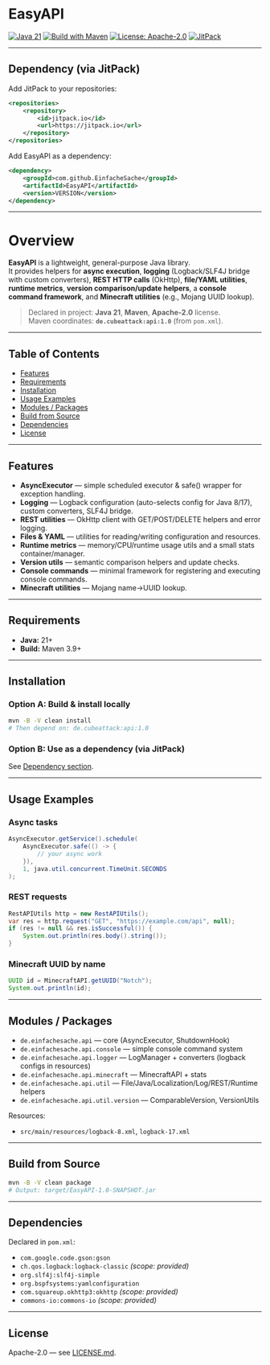 # EasyAPI

[![Java 21](https://img.shields.io/badge/Java-21-red?logo=openjdk)](https://openjdk.org/)
[![Build with Maven](https://img.shields.io/badge/Build-Maven-orange?logo=apachemaven)](https://maven.apache.org/)
[![License: Apache-2.0](https://img.shields.io/badge/License-Apache_2.0-blue.svg)](LICENSE.md)
[![JitPack](https://img.shields.io/jitpack/version/com.github.EinfacheSache/EasyAPI.svg?label=release&logo=apachemaven&color=blue)](https://jitpack.io/#EinfacheSache/EasyAPI)

---

## Dependency (via JitPack)

Add JitPack to your repositories:

```xml
<repositories>
    <repository>
        <id>jitpack.io</id>
        <url>https://jitpack.io</url>
    </repository>
</repositories>
```

Add EasyAPI as a dependency:

```xml
<dependency>
    <groupId>com.github.EinfacheSache</groupId>
    <artifactId>EasyAPI</artifactId>
    <version>VERSION</version>
</dependency>
```

---

# Overview

**EasyAPI** is a lightweight, general-purpose Java library.  
It provides helpers for **async execution**, **logging** (Logback/SLF4J bridge with custom converters), **REST HTTP calls** (OkHttp), **file/YAML utilities**, **runtime metrics**, **version comparison/update helpers**, a **console command framework**, and **Minecraft utilities** (e.g., Mojang UUID lookup).

> Declared in project: **Java 21**, **Maven**, **Apache-2.0** license.  
> Maven coordinates: **`de.cubeattack:api:1.0`** (from `pom.xml`).

---

## Table of Contents
- [Features](#features)
- [Requirements](#requirements)
- [Installation](#installation)
- [Usage Examples](#usage-examples)
- [Modules / Packages](#modules--packages)
- [Build from Source](#build-from-source)
- [Dependencies](#dependencies)
- [License](#license)

---

## Features
- **AsyncExecutor** — simple scheduled executor & safe() wrapper for exception handling.
- **Logging** — Logback configuration (auto-selects config for Java 8/17), custom converters, SLF4J bridge.
- **REST utilities** — OkHttp client with GET/POST/DELETE helpers and error logging.
- **Files & YAML** — utilities for reading/writing configuration and resources.
- **Runtime metrics** — memory/CPU/runtime usage utils and a small stats container/manager.
- **Version utils** — semantic comparison helpers and update checks.
- **Console commands** — minimal framework for registering and executing console commands.
- **Minecraft utilities** — Mojang name→UUID lookup.

---

## Requirements
- **Java:** 21+
- **Build:** Maven 3.9+

---

## Installation

### Option A: Build & install locally
```bash
mvn -B -V clean install
# Then depend on: de.cubeattack:api:1.0
```

### Option B: Use as a dependency (via JitPack)
See [Dependency section](#dependency-via-jitpack).

---

## Usage Examples

### Async tasks
```java
AsyncExecutor.getService().schedule(
    AsyncExecutor.safe(() -> {
        // your async work
    }),
    1, java.util.concurrent.TimeUnit.SECONDS
);
```

### REST requests
```java
RestAPIUtils http = new RestAPIUtils();
var res = http.request("GET", "https://example.com/api", null);
if (res != null && res.isSuccessful()) {
    System.out.println(res.body().string());
}
```

### Minecraft UUID by name
```java
UUID id = MinecraftAPI.getUUID("Notch");
System.out.println(id);
```

---

## Modules / Packages

- `de.einfachesache.api` — core (AsyncExecutor, ShutdownHook)
- `de.einfachesache.api.console` — simple console command system
- `de.einfachesache.api.logger` — LogManager + converters (logback configs in resources)
- `de.einfachesache.api.minecraft` — MinecraftAPI + stats
- `de.einfachesache.api.util` — File/Java/Localization/Log/REST/Runtime helpers
- `de.einfachesache.api.util.version` — ComparableVersion, VersionUtils

Resources:
- `src/main/resources/logback-8.xml`, `logback-17.xml`

---

## Build from Source
```bash
mvn -B -V clean package
# Output: target/EasyAPI-1.0-SNAPSHOT.jar
```

---

## Dependencies
Declared in `pom.xml`:
- `com.google.code.gson:gson`
- `ch.qos.logback:logback-classic` *(scope: provided)*
- `org.slf4j:slf4j-simple`
- `org.bspfsystems:yamlconfiguration`
- `com.squareup.okhttp3:okhttp` *(scope: provided)*
- `commons-io:commons-io` *(scope: provided)*

---

## License
Apache-2.0 — see [LICENSE.md](LICENSE.md).
